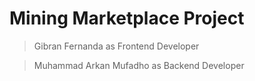 <!-- <a href="http://fvcproductions.com"><img src="https://avatars1.githubusercontent.com/u/4284691?v=3&s=200" title="FVCproductions" alt="FVCproductions"></a> -->

# Mining Marketplace Project

> Gibran Fernanda as Frontend Developer

> Muhammad Arkan Mufadho as Backend Developer
